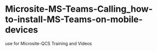 # Microsite-MS-Teams-Calling_how-to-install-MS-Teams-on-mobile-devices
use for Microsite-QCS Training and Videos
